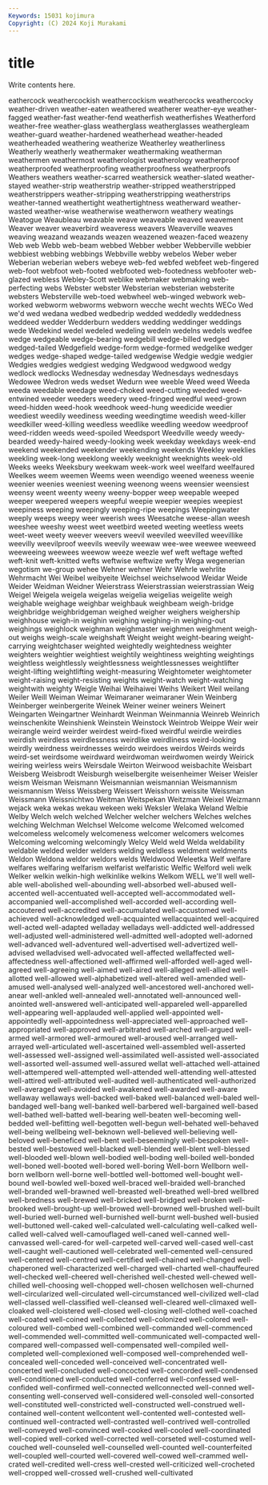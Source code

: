 ```yaml
---
Keywords: 15031 kojimura
Copyright: (C) 2024 Koji Murakami
---
```


# title

Write contents here.



eathercock weathercockish weathercockism weathercocks weathercocky
weather-driven weather-eaten weathered weatherer weather-eye weather-fagged weather-fast weather-fend weatherfish weatherfishes
Weatherford weather-free weather-glass weatherglass weatherglasses weathergleam weather-guard weather-hardened weatherhead weather-headed
weatherheaded weathering weatherize Weatherley weatherliness Weatherly weatherly weathermaker weathermaking weatherman
weathermen weathermost weatherologist weatherology weatherproof weatherproofed weatherproofing weatherproofness weatherproofs Weathers
weathers weather-scarred weathersick weather-slated weather-stayed weather-strip weatherstrip weather-stripped weatherstripped weatherstrippers
weather-stripping weatherstripping weatherstrips weather-tanned weathertight weathertightness weatherward weather-wasted weather-wise weatherwise
weatherworn weathery weatings Weatogue Weaubleau weavable weave weaveable weaved weavement
Weaver weaver weaverbird weaveress weavers Weaverville weaves weaving weazand weazands
weazen weazened weazen-faced weazeny Web web Webb web-beam webbed Webber
webber Webberville webbier webbiest webbing webbings Webbville webby webelos Weber
weber Weberian weberian webers webeye web-fed webfed webfeet web-fingered web-foot
webfoot web-footed webfooted web-footedness webfooter web-glazed webless Webley-Scott weblike webmaker
webmaking web-perfecting webs Webster webster Websterian websterian websterite websters Websterville
web-toed webwheel web-winged webwork web-worked webworm webworms webworn wecche wecht
wechts WECo Wed we'd wed wedana wedbed wedbedrip wedded weddedly
weddedness weddeed wedder Wedderburn wedders wedding weddinger weddings wede Wedekind
wedel wedeled wedeling wedeln wedelns wedels wedfee wedge wedgeable wedge-bearing
wedgebill wedge-billed wedged wedged-tailed Wedgefield wedge-form wedge-formed wedgelike wedger wedges
wedge-shaped wedge-tailed wedgewise Wedgie wedgie wedgier Wedgies wedgies wedgiest wedging
Wedgwood wedgwood wedgy wedlock wedlocks Wednesday wednesday Wednesdays wednesdays Wedowee
Wedron weds wedset Wedurn wee weeble Weed weed Weeda weeda
weedable weedage weed-choked weed-cutting weeded weed-entwined weeder weeders weedery weed-fringed
weedful weed-grown weed-hidden weed-hook weedhook weed-hung weedicide weedier weediest weedily
weediness weeding weedingtime weedish weed-killer weedkiller weed-killing weedless weedlike weedling
weedow weedproof weed-ridden weeds weed-spoiled Weedsport Weedville weedy weedy-bearded weedy-haired
weedy-looking week weekday weekdays week-end weekend weekended weekender weekending weekends
Weekley weeklies weekling week-long weeklong weekly weeknight weeknights week-old Weeks
weeks Weeksbury weekwam week-work weel weelfard weelfaured Weelkes weem weemen
Weems ween weendigo weened weeness weenie weenier weenies weeniest weening
weenong weens weensier weensiest weensy weent weenty weeny weeny-bopper weep
weepable weeped weeper weepered weepers weepful weepie weepier weepies weepiest
weepiness weeping weepingly weeping-ripe weepings Weepingwater weeply weeps weepy weer
weerish wees Weesatche weese-allan weesh weeshee weeshy weest weet weetbird
weeted weeting weetless weets weet-weet weety weever weevers weevil weeviled
weevilled weevillike weevilly weevilproof weevils weevily weewaw wee-wee weewee weeweed
weeweeing weewees weewow weeze weezle wef weft weftage wefted weft-knit
weft-knitted wefts weftwise weftwize wefty Wega wegenerian wegotism we-group wehee
Wehner wehner Wehr Wehrle wehrlite Wehrmacht Wei Weibel weibyeite Weichsel
weichselwood Weidar Weide Weider Weidman Weidner Weierstrass Weierstrassian weierstrassian Weig
Weigel Weigela weigela weigelas weigelia weigelias weigelite weigh weighable weighage
weighbar weighbauk weighbeam weigh-bridge weighbridge weighbridgeman weighed weigher weighers weighership
weighhouse weigh-in weighin weighing weighing-in weighing-out weighings weighlock weighman weighmaster
weighmen weighment weigh-out weighs weigh-scale weighshaft Weight weight weight-bearing weight-carrying
weightchaser weighted weightedly weightedness weighter weighters weightier weightiest weightily weightiness
weighting weightings weightless weightlessly weightlessness weightlessnesses weightlifter weight-lifting weightlifting weight-measuring
Weightometer weightometer weight-raising weight-resisting weights weight-watch weight-watching weightwith weighty Weigle
Weihai Weihaiwei Weihs Weikert Weil weilang Weiler Weill Weiman Weimar
Weimaraner weimaraner Wein Weinberg Weinberger weinbergerite Weinek Weiner weiner weiners
Weinert Weingarten Weingartner Weinhardt Weinman Weinmannia Weinreb Weinrich weinschenkite Weinshienk
Weinstein Weinstock Weintrob Weippe Weir weir weirangle weird weirder weirdest
weird-fixed weirdful weirdie weirdies weirdish weirdless weirdlessness weirdlike weirdliness weird-looking
weirdly weirdness weirdnesses weirdo weirdoes weirdos Weirds weirds weird-set weirdsome
weirdward weirdwoman weirdwomen weirdy Weirick weiring weirless weirs Weirsdale Weirton
Weirwood weisbachite Weisbart Weisberg Weisbrodt Weisburgh weiselbergite weisenheimer Weiser Weisler
weism Weisman Weismann Weismannian weismannian Weismannism weismannism Weiss Weissberg Weissert
Weisshorn weissite Weissman Weissmann Weissnichtwo Weitman Weitspekan Weitzman Weixel Weizmann
wejack weka wekas wekau wekeen weki Weksler Welaka Weland Welbie
Welby Welch welch welched Welcher welcher welchers Welches welches welching
Welchman Welchsel Welcome welcome Welcomed welcomed welcomeless welcomely welcomeness welcomer
welcomers welcomes Welcoming welcoming welcomingly Welcy Weld weld Welda weldability
weldable welded welder welders welding weldless weldment weldments Weldon Weldona
weldor weldors welds Weldwood Weleetka Welf welfare welfares welfaring welfarism
welfarist welfaristic Welfic Welford weli welk Welker welkin welkin-high welkinlike
welkins Welkom WELL we'll well well-able well-abolished well-abounding well-absorbed well-abused
well-accented well-accentuated well-accepted well-accommodated well-accompanied well-accomplished well-accorded well-according well-accoutered well-accredited
well-accumulated well-accustomed well-achieved well-acknowledged well-acquainted wellacquainted well-acquired well-acted well-adapted welladay
welladays well-addicted well-addressed well-adjusted well-administered well-admitted well-adopted well-adorned well-advanced well-adventured
well-advertised well-advertized well-advised welladvised well-advocated well-affected wellaffected well-affectedness well-affectioned well-affirmed
well-afforded well-aged well-agreed well-agreeing well-aimed well-aired well-alleged well-allied well-allotted well-allowed
well-alphabetized well-altered well-amended well-amused well-analysed well-analyzed well-ancestored well-anchored well-anear well-ankled
well-annealed well-annotated well-announced well-anointed well-answered well-anticipated well-appareled well-apparelled well-appearing well-applauded
well-applied well-appointed well-appointedly well-appointedness well-appreciated well-approached well-appropriated well-approved well-arbitrated well-arched
well-argued well-armed well-armored well-armoured well-aroused well-arranged well-arrayed well-articulated well-ascertained well-assembled
well-asserted well-assessed well-assigned well-assimilated well-assisted well-associated well-assorted well-assumed well-assured wellat
well-attached well-attained well-attempered well-attempted well-attended well-attending well-attested well-attired well-attributed well-audited
well-authenticated well-authorized well-averaged well-avoided well-awakened well-awarded well-aware wellaway wellaways well-backed
well-baked well-balanced well-baled well-bandaged well-bang well-banked well-barbered well-bargained well-based well-bathed
well-batted well-bearing well-beaten well-becoming well-bedded well-befitting well-begotten well-begun well-behated well-behaved
well-being wellbeing well-beknown well-believed well-believing well-beloved well-beneficed well-bent well-beseemingly well-bespoken
well-bested well-bestowed well-blacked well-blended well-blent well-blessed well-blooded well-blown well-bodied well-boding
well-boiled well-bonded well-boned well-booted well-bored well-boring Well-born Wellborn well-born wellborn
well-borne well-bottled well-bottomed well-bought well-bound well-bowled well-boxed well-braced well-braided well-branched
well-branded well-brawned well-breasted well-breathed well-bred wellbred well-bredness well-brewed well-bricked well-bridged
well-broken well-brooked well-brought-up well-browed well-browned well-brushed well-built well-buried well-burned well-burnished
well-burnt well-bushed well-busied well-buttoned well-caked well-calculated well-calculating well-calked well-called well-calved
well-camouflaged well-caned well-canned well-canvassed well-cared-for well-carpeted well-carved well-cased well-cast well-caught
well-cautioned well-celebrated well-cemented well-censured well-centered well-centred well-certified well-chained well-changed well-chaperoned
well-characterized well-charged well-charted well-chauffeured well-checked well-cheered well-cherished well-chested well-chewed well-chilled
well-choosing well-chopped well-chosen wellchosen well-churned well-circularized well-circulated well-circumstanced well-civilized well-clad
well-classed well-classified well-cleansed well-cleared well-climaxed well-cloaked well-cloistered well-closed well-closing well-clothed
well-coached well-coated well-coined well-collected well-colonized well-colored well-coloured well-combed well-combined well-commanded
well-commenced well-commended well-committed well-communicated well-compacted well-compared well-compassed well-compensated well-compiled well-completed
well-complexioned well-composed well-comprehended well-concealed well-conceded well-conceived well-concentrated well-concerted well-concluded well-concocted
well-concorded well-condensed well-conditioned well-conducted well-conferred well-confessed well-confided well-confirmed well-connected wellconnected
well-conned well-consenting well-conserved well-considered well-consoled well-consorted well-constituted well-constricted well-constructed well-construed
well-contained well-content wellcontent well-contented well-contested well-continued well-contracted well-contrasted well-contrived well-controlled
well-conveyed well-convinced well-cooked well-cooled well-coordinated well-copied well-corked well-corrected well-corseted well-costumed
well-couched well-counseled well-counselled well-counted well-counterfeited well-coupled well-courted well-covered well-cowed well-crammed
well-crated well-credited well-cress well-crested well-criticized well-crocheted well-cropped well-crossed well-crushed well-cultivated
